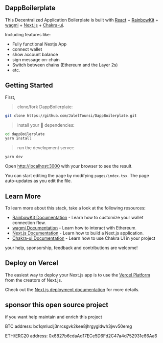 ## DappBoilerplate

This Decentralized Application Boilerplate is built with [React](https://fr.reactjs.org/) + [RainbowKit](https://rainbowkit.com) + [wagmi](https://wagmi.sh) + [Next.js](https://nextjs.org/) + [Chakra-ui](https://chakra-ui.com/).

Including features like:
- Fully functional Nextjs App
- connect wallet
- show account balance
- sign message on-chain
- Switch between chains (Ethereum and the Layer 2s)
- etc.

## Getting Started

First, 
> clone/fork DappBoilerplate:

```bash
git clone https://github.com/JalelTounsi/DappBoilerplate.git
```

> install your 👷‍ dependencies:

```bash
cd dappBoilerplate
yarn install
```

> run the development server:

```bash
yarn dev
```

Open [http://localhost:3000](http://localhost:3000) with your browser to see the result.

You can start editing the page by modifying `pages/index.tsx`. The page auto-updates as you edit the file.

## Learn More

To learn more about this stack, take a look at the following resources:

- [RainbowKit Documentation](https://rainbowkit.com) - Learn how to customize your wallet connection flow.
- [wagmi Documentation](https://wagmi.sh) - Learn how to interact with Ethereum.
- [Next.js Documentation](https://nextjs.org/docs) - Learn how to build a Next.js application.
- [Chakra-ui Documentation](https://chakra-ui.com/getting-started) - Learn how to use Chakra UI in your project

your help, sponsorship, feedback and contributions are welcome!

## Deploy on Vercel

The easiest way to deploy your Next.js app is to use the [Vercel Platform](https://vercel.com/new?utm_medium=default-template&filter=next.js&utm_source=create-next-app&utm_campaign=create-next-app-readme) from the creators of Next.js.

Check out the [Next.js deployment documentation](https://nextjs.org/docs/deployment) for more details.

## sponsor this open source project

if you want help maintain and enrich this project

BTC address: bc1qmluclj3nrcsgvk2kee8jhrgygldwh3jwv50emg

ETH/ERC20 address: 0x6827b6cdaAd17ECe5D6Fd2C47a4d752931e66Aa6
